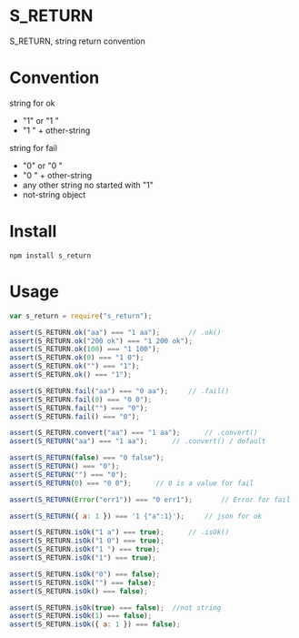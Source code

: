 # S_RETURN
S_RETURN, string return convention

# Convention

string for ok
* "1" or "1 "
* "1 " + other-string

string for fail
* "0" or "0 "
* "0 " + other-string
* any other string no started with "1"
* not-string object

# Install
```
npm install s_return
```

# Usage
```javascript
var s_return = require("s_return");

assert(S_RETURN.ok("aa") === "1 aa");		// .ok()
assert(S_RETURN.ok("200 ok") === "1 200 ok");
assert(S_RETURN.ok(100) === "1 100");
assert(S_RETURN.ok(0) === "1 0");
assert(S_RETURN.ok("") === "1");
assert(S_RETURN.ok() === "1");

assert(S_RETURN.fail("aa") === "0 aa");		// .fail()
assert(S_RETURN.fail(0) === "0 0");
assert(S_RETURN.fail("") === "0");
assert(S_RETURN.fail() === "0");

assert(S_RETURN.convert("aa") === "1 aa");		// .convert()
assert(S_RETURN("aa") === "1 aa");		// .convert() / default

assert(S_RETURN(false) === "0 false");
assert(S_RETURN() === "0");
assert(S_RETURN("") === "0");
assert(S_RETURN(0) === "0 0");		// 0 is a value for fail

assert(S_RETURN(Error("err1")) === "0 err1");		// Error for fail

assert(S_RETURN({ a: 1 }) === '1 {"a":1}');		// json for ok

assert(S_RETURN.isOk("1 a") === true);		// .isOk()
assert(S_RETURN.isOk("1 0") === true);
assert(S_RETURN.isOk("1 ") === true);
assert(S_RETURN.isOk("1") === true);

assert(S_RETURN.isOk("0") === false);
assert(S_RETURN.isOk("") === false);
assert(S_RETURN.isOk() === false);

assert(S_RETURN.isOk(true) === false);	//not string
assert(S_RETURN.isOk(1) === false);
assert(S_RETURN.isOk({ a: 1 }) === false);

```
